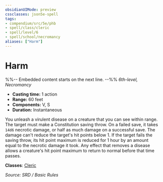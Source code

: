 ```yaml
---
obsidianUIMode: preview
cssclasses: json5e-spell
tags:
- compendium/src/5e/phb
- spell/class/cleric
- spell/level/6
- spell/school/necromancy
aliases: ["Harm"]
---
```

# Harm
%%-- Embedded content starts on the next line. --%%
*6th-level, Necromancy*  

- **Casting time:** 1 action
- **Range:** 60 feet
- **Components:** V, S
- **Duration:** Instantaneous

You unleash a virulent disease on a creature that you can see within range. The target must make a Constitution saving throw. On a failed save, it takes `14d6` necrotic damage, or half as much damage on a successful save. The damage can't reduce the target's hit points below 1. If the target fails the saving throw, its hit point maximum is reduced for 1 hour by an amount equal to the necrotic damage it took. Any effect that removes a disease allows a creature's hit point maximum to return to normal before that time passes.

**Classes**: [Cleric](compendium/classes/cleric.md)

*Source: SRD / Basic Rules*